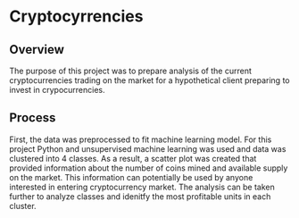 # Cryptocyrrencies
## Overview
The purpose of this project was to prepare analysis of the current cryptocurrencies trading on the market for a hypothetical client preparing to invest in crypocurrencies. 
## Process
First, the data was preprocessed to fit machine learning model. For this project Python and unsupervised machine learning was used and data was clustered into 4 classes. As a result, a scatter plot was created that provided information about the number of coins mined and available supply on the market. This information can potentially be used by anyone interested in entering cryptocurrency market. The analysis can be taken further to analyze classes and idenitfy the most profitable units in each cluster. 
